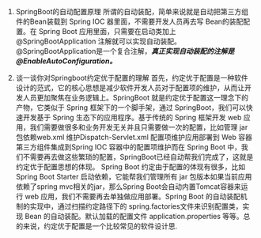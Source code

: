 1. SpringBoot的自动配置原理
所谓的自动装配，简单来说就是自动把第三方组件的Bean装载到 Spring IOC 器里面，不需要开发人员再去写 Bean的装配配置。在 Spring Boot 应用里面，只需要在启动类加上@SpringBootApplication 注解就可以实现自动装配。@SpringBootApplication是一个复合注解，***真正实现自动装配的注解是@EnableAutoConfiguration。***

2.  谈一谈你对Springboot约定优于配置的理解
首先，约定优于配置是一种软件设计的范式，它的核心思想是减少软件开发人员对于配置项的维护，从而让开发人员更加聚焦在业务逻辑上。SpringBoot 就是约定优于配置这一理念下的产物，它类似于 Spring 框架下的一个脚手架，通过 SpringBoot，我们可以快速开发基于 Spring 生态下的应用程序。基于传统的 Spring 框架开发 web 应用，我们需要做很多和业务开发无关并且只需要做一次的配置，比如管理 jar 包依赖web.xml 维护Dispatch-Servlet.xml 配置项维护应用部署到 Web 容器第三方组件集成到Spring IOC 容器中的配置项维护而在 Spring Boot 中，我们不需要再去做这些繁琐的配置，SpringBoot已经自动帮我们完成了，这就是约定优于配置思想的体现。
Spring Boot 约定由于配置的体现有很多，比如Spring Boot Starter 启动依赖，它能帮我们管理所有 jar 包版本如果当前应用依赖了spring mvc相关的jar，那么Spring Boot会自动内置Tomcat容器来运行 web 应用，我们不需要再去单独做应用部署。Spring Boot 的自动装配机制的实现中，通过扫描约定路径下的 spring.factories文件来识别配置类，实现 Bean 的自动装配。默认加载的配置文件 application.properties 等等。总的来说，约定优于配置是一个比较常见的软件设计思.

